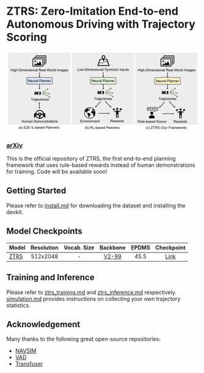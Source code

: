 # ZTRS: Zero-Imitation End-to-end Autonomous Driving with Trajectory Scoring

![](./assets/ztrs.png)

### [arXiv](https://arxiv.org/abs/2510.24108)

This is the official repository of ZTRS, the first end-to-end planning framework that uses rule-based rewards instead of human demonstrations for training.
Code will be available soon!

## Getting Started
Please refer to [install.md](docs/install.md) for downloading the dataset and installing the devkit.

## Model Checkpoints
| Model                                                            |                                   Resolution                                    | Vocab. Size  |                                    Backbone                                    | EPDMS | Checkpoint                                   |
|:-----------------------------------------------------------------|:----------:|:------------:|:------------------------------------------------------------------------------:|:-----:|:----------:|
| [ZTRS](navsim/planning/script/config/common/agent/ztrs_vov.yaml) |512x2048|      -       |[V2-99](https://drive.google.com/file/d/1gQkhWERCzAosBwG5bh2BKkt1k0TJZt-A/view) | 45.5  |     [Link](https://huggingface.co/Zzxxxxxxxx/ZTRS/blob/main/ztrs_vov.ckpt)     |

## Training and Inference
Please refer to [ztrs_training.md](docs/ztrs_training.md) and [ztrs_inference.md](docs/ztrs_inference.md) respectively.
[simulation.md](docs/gtrs_simulation.md) provides instructions on collecting your own trajectory statistics.

## Acknowledgement
Many thanks to the following great open-source repositories:
+ [NAVSIM](https://github.com/autonomousvision/navsim)
+ [VAD](https://github.com/hustvl/VAD)
+ [Transfuser](https://github.com/autonomousvision/transfuser)